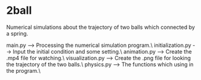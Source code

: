 # 2ball
Numerical simulations about the trajectory of two balls which connected by a spring.

main.py            --> Processing the numerical simulation program.\\
initialization.py  --> Input the initial condition and some setting.\\
animation.py       --> Create the .mp4 file for watching.\\
visualization.py   --> Create the .png file for looking the trajectory of the two balls.\\
physics.py         --> The functions which using in the program.\\
